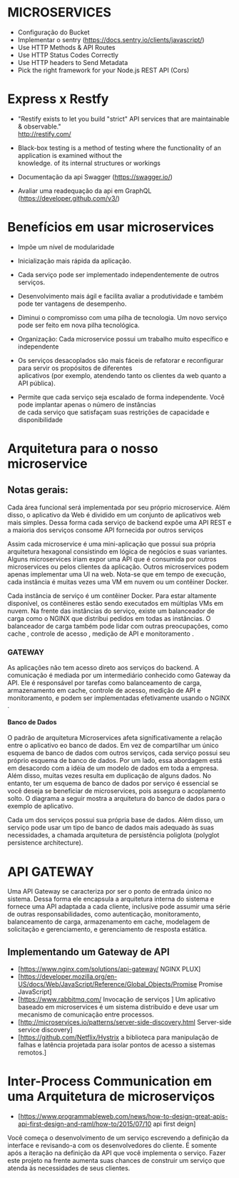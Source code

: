 # MICROSERVICES

+ Configuração do Bucket
+ Implementar o sentry (https://docs.sentry.io/clients/javascript/)
+ Use HTTP Methods & API Routes
+ Use HTTP Status Codes Correctly
+ Use HTTP headers to Send Metadata
+ Pick the right framework for your Node.js REST API (Cors)

# Express x Restfy

+ "Restify exists to let you build "strict" API services that are maintainable & observable." <br />
 http://restify.com/

+ Black-box testing is a method of testing where the functionality of an application is examined without the <br /> knowledge. of its internal structures or workings

+ Documentação da api Swagger (https://swagger.io/)

+ Avaliar uma readequação da api em GraphQL (https://developer.github.com/v3/)

# Benefícios em usar microservices

+ Impõe um nível de modularidade

+ Inicialização mais rápida da aplicação.

+ Cada serviço pode ser implementado independentemente de outros serviços.

+ Desenvolvimento mais ágil e facilita avaliar a produtividade e também pode ter vantagens de desempenho.

+ Diminui o compromisso com uma pilha de tecnologia. Um novo serviço pode ser feito em nova pilha tecnológica.

+ Organização: Cada microservice possui um trabalho muito específico e independente

+ Os serviços desacoplados são mais fáceis de refatorar e reconfigurar para servir os propósitos de diferentes <br /> aplicativos (por exemplo, atendendo tanto os clientes da web quanto a API pública).

+ Permite que cada serviço seja escalado de forma independente. Você pode implantar apenas o número de instâncias <br /> de cada serviço que satisfaçam suas restrições de capacidade e disponibilidade

# Arquitetura para o nosso microservice

## Notas gerais:

Cada área funcional será implementada por seu próprio microservice. Além disso, o aplicativo da Web é dividido em um conjunto
de aplicativos web mais simples. Dessa forma cada serviço de backend expõe uma API REST e a maioria dos serviços consome API
fornecida por outros serviços

Assim cada microservice é uma mini-aplicação que possui sua própria arquitetura hexagonal consistindo em lógica de negócios e suas variantes.
Alguns microservices iriam expor uma API que é consumida por outros microservices ou pelos clientes da aplicação.
Outros microservices podem apenas implementar uma UI na web. Nota-se que em tempo de execução, cada instância é muitas vezes uma VM em nuvem ou um contêiner Docker.

Cada instância de serviço é um contêiner Docker. Para estar altamente disponível, os contêineres estão sendo executados em múltiplas VMs em nuvem.
Na frente das instâncias do serviço, existe um balanceador de carga como o NGINX que distribui pedidos em todas as instâncias.
O balanceador de carga também pode lidar com outras preocupações, como cache , controle de acesso , medição de API e monitoramento .

### GATEWAY

 As aplicações não tem acesso direto aos serviços do backend. A comunicação é mediada por um intermediário conhecido como
 Gateway da API. Ele é responsável por tarefas como balanceamento de carga, armazenamento em cache, controle de acesso, medição de API
 e monitoramento, e podem ser implementadas efetivamente usando o NGINX .

#### Banco de Dados

O padrão de arquitetura Microservices afeta significativamente a relação entre o aplicativo eo banco de dados. Em vez de compartilhar um único 
esquema de banco de dados com outros serviços, cada serviço possui seu próprio esquema de banco de dados. Por um lado, essa abordagem está em 
desacordo com a idéia de um modelo de dados em toda a empresa. Além disso, muitas vezes resulta em duplicação de alguns dados. No entanto, ter 
um esquema de banco de dados por serviço é essencial se você deseja se beneficiar de microservices, pois assegura o acoplamento solto. O diagrama 
a seguir mostra a arquitetura do banco de dados para o exemplo de aplicativo.

Cada um dos serviços possui sua própria base de dados. Além disso, um serviço pode usar um tipo de banco de dados mais adequado às suas necessidades, 
a chamada arquitetura de persistência poliglota (polyglot persistence architecture).

# API GATEWAY

Uma API Gateway se caracteriza por ser o ponto de entrada único no sistema. Dessa forma ele encapsula a arquitetura interna do sistema e fornece uma API adaptada a cada cliente, inclusive pode assumir uma série de outras responsabilidades, como autenticação, monitoramento, balanceamento de carga, armazenamento em cache, modelagem de solicitação e gerenciamento, e gerenciamento de resposta estática.

## Implementando um Gateway de API

+ [https://www.nginx.com/solutions/api-gateway/ NGINX PLUX]
+ [https://developer.mozilla.org/en-US/docs/Web/JavaScript/Reference/Global_Objects/Promise Promise JavaScript]
+ [https://www.rabbitmq.com/ Invocação de serviços ] Um aplicativo baseado em microservices é um sistema distribuído e deve usar um mecanismo de comunicação entre processos.
+ [http://microservices.io/patterns/server-side-discovery.html Server-side service discovery]
+ [https://github.com/Netflix/Hystrix a biblioteca para manipulação de falhas e latência projetada para isolar pontos de acesso a sistemas remotos.]

# Inter-Process Communication em uma Arquitetura de microserviços

+ [https://www.programmableweb.com/news/how-to-design-great-apis-api-first-design-and-raml/how-to/2015/07/10 api first deign]

Você começa o desenvolvimento de um serviço escrevendo a definição da interface e revisando-a com os desenvolvedores do cliente. É somente após a iteração na definição da API que você implementa o serviço. Fazer este projeto na frente aumenta suas chances de construir um serviço que atenda às necessidades de seus clientes.

